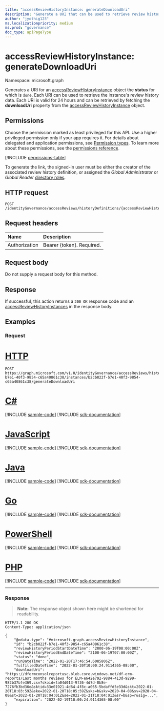 ```yaml
---
title: "accessReviewHistoryInstance: generateDownloadUri"
description: "Generate a URI that can be used to retrieve review history data."
author: "jyothig123"
ms.localizationpriority: medium
ms.prod: "governance"
doc_type: apiPageType
---
```


# accessReviewHistoryInstance: generateDownloadUri

Namespace: microsoft.graph

Generates a URI for an [accessReviewHistoryInstance](../resources/accessReviewHistoryInstance.md) object the **status** for which is `done`. Each URI can be used to retrieve the instance's review history data. Each URI is valid for 24 hours and can be retrieved by fetching the **downloadUri** property from the [accessReviewHistoryInstance](../resources/accessReviewHistoryInstance.md) object.

## Permissions

Choose the permission marked as least privileged for this API. Use a higher privileged permission only if your app requires it. For details about delegated and application permissions, see [Permission types](/graph/permissions-overview#permission-types). To learn more about these permissions, see the [permissions reference](/graph/permissions-reference).

<!-- { "blockType": "permissions", "name": "accessreviewhistoryinstance_generatedownloaduri" } -->
[!INCLUDE [permissions-table](../includes/permissions/accessreviewhistoryinstance-generatedownloaduri-permissions.md)]

To generate the link, the signed-in user must be either the creator of the associated review history definition, or assigned the *Global Administrator* or *Global Reader* [directory roles](/azure/active-directory/roles/permissions-reference).

## HTTP request

<!-- {
  "blockType": "ignored"
}
-->

``` http
POST /identityGovernance/accessReviews/historyDefinitions/{accessReviewHistoryDefinitionId}/instances/{accessReviewHistoryInstanceId}/generateDownloadUri
```

## Request headers

|Name|Description|
|:---|:---|
|Authorization|Bearer {token}. Required.|

## Request body

Do not supply a request body for this method.

## Response

If successful, this action returns a `200 OK` response code and an [accessReviewHistoryInstances](../resources/accessReviewHistoryInstance.md) in the response body.

## Examples

### Request


# [HTTP](#tab/http)
<!-- {
  "blockType": "request",
  "name": "accessreviewhistoryinstance_generatedownloaduri"
}
-->

``` http
POST https://graph.microsoft.com/v1.0/identityGovernance/accessReviews/historyDefinitions/b2cb022f-b7e1-40f3-9854-c65a40861c38/instances/b2cb022f-b7e1-40f3-9854-c65a40861c38/generateDownloadUri
```

# [C#](#tab/csharp)
[!INCLUDE [sample-code](../includes/snippets/csharp/accessreviewhistoryinstance-generatedownloaduri-csharp-snippets.md)]
[!INCLUDE [sdk-documentation](../includes/snippets/snippets-sdk-documentation-link.md)]

# [JavaScript](#tab/javascript)
[!INCLUDE [sample-code](../includes/snippets/javascript/accessreviewhistoryinstance-generatedownloaduri-javascript-snippets.md)]
[!INCLUDE [sdk-documentation](../includes/snippets/snippets-sdk-documentation-link.md)]

# [Java](#tab/java)
[!INCLUDE [sample-code](../includes/snippets/java/accessreviewhistoryinstance-generatedownloaduri-java-snippets.md)]
[!INCLUDE [sdk-documentation](../includes/snippets/snippets-sdk-documentation-link.md)]

# [Go](#tab/go)
[!INCLUDE [sample-code](../includes/snippets/go/accessreviewhistoryinstance-generatedownloaduri-go-snippets.md)]
[!INCLUDE [sdk-documentation](../includes/snippets/snippets-sdk-documentation-link.md)]

# [PowerShell](#tab/powershell)
[!INCLUDE [sample-code](../includes/snippets/powershell/accessreviewhistoryinstance-generatedownloaduri-powershell-snippets.md)]
[!INCLUDE [sdk-documentation](../includes/snippets/snippets-sdk-documentation-link.md)]

# [PHP](#tab/php)
[!INCLUDE [sample-code](../includes/snippets/php/accessreviewhistoryinstance-generatedownloaduri-php-snippets.md)]
[!INCLUDE [sdk-documentation](../includes/snippets/snippets-sdk-documentation-link.md)]

---

### Response

>**Note:** The response object shown here might be shortened for readability.
<!-- {
  "blockType": "response",
  "truncated": true,
  "@odata.type": "microsoft.graph.accessReviewHistoryInstance"
}
-->

``` http
HTTP/1.1 200 OK
Content-Type: application/json

{
    "@odata.type": "#microsoft.graph.accessReviewHistoryInstance",
    "id": "b2cb022f-b7e1-40f3-9854-c65a40861c38",
    "reviewHistoryPeriodStartDateTime": "2000-06-19T08:00:00Z",
    "reviewHistoryPeriodEndDateTime": "2100-06-19T07:00:00Z",
    "status": "done",
    "runDateTime": "2022-01-20T17:46:54.6085806Z",
    "fulfilledDateTime": "2022-01-20T10:00:24.9114365-08:00",
    "downloadUri": "https://dfermconsolreportusc.blob.core.windows.net/df-erm-reports/Last months reviews for ELM-e642e792-9884-413d-9299-982b37bfe369.csv?skoid=fa04d013-9f36-4d7d-8b8e-7276fb3bd36e&sktid=33e01921-4d64-4f8c-a055-5bdaffd5e33d&skt=2022-01-20T18:03:59Z&ske=2022-01-20T18:05:59Z&sks=b&skv=2020-04-08&sv=2020-04-08&st=2022-01-20T18:04:01Z&se=2022-01-21T18:04:01Z&sr=b&sp=r&sig=...",
    "expiration": "2022-02-19T10:00:24.9114365-08:00"
}
```
